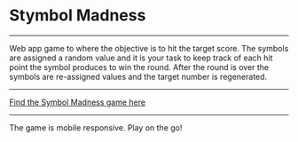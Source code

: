 # Stymbol Madness

-----

Web app game to where the objective is to hit the target score. The symbols are assigned a random value and it is your task to keep track of each hit point the symbol produces to win the round. After the round is over the symbols are re-assigned values and the target number is regenerated.

----

[Find the Symbol Madness game here](https://symbolmadness.herokuapp.com/)

---

The game is mobile responsive. Play on the go!
